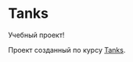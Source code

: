 # Tanks
Учебный проект!

Проект созданный по курсу [Tanks](https://learn.unity.com/project/tanks-tutorial?uv=5.x).
